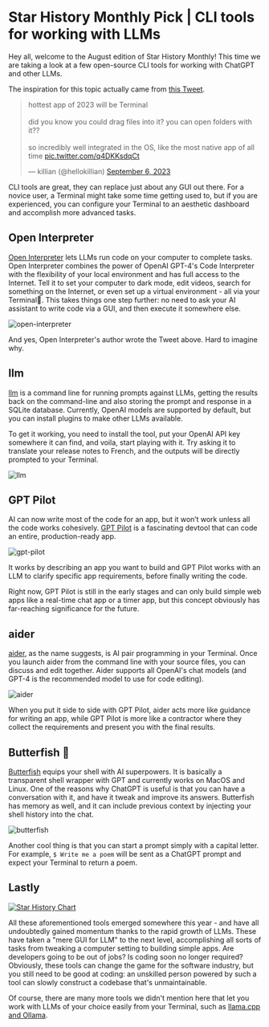 # Star History Monthly Pick | CLI tools for working with LLMs

Hey all, welcome to the August edition of Star History Monthly! This time we are taking a look at a few open-source CLI tools for working with ChatGPT and other LLMs.

The inspiration for this topic actually came from [this Tweet](https://twitter.com/hellokillian/status/1699540666953629722). 

<blockquote class="twitter-tweet"><p lang="en" dir="ltr">hottest app of 2023 will be Terminal<br><br>did you know you could drag files into it? you can open folders with it?? <br><br>so incredibly well integrated in the OS, like the most native app of all time <a href="https://t.co/q4DKKsdqCt">pic.twitter.com/q4DKKsdqCt</a></p>&mdash; killian (@hellokillian) <a href="https://twitter.com/hellokillian/status/1699540666953629722">September 6, 2023</a></blockquote> <script async src="https://platform.twitter.com/widgets.js" charset="utf-8"></script>

CLI tools are great, they can replace just about any GUI out there. For a novice user, a Terminal might take some time getting used to, but if you are experienced, you can configure your Terminal to an aesthetic dashboard and accomplish more advanced tasks.

## Open Interpreter

[Open Interpreter](https://github.com/KillianLucas/open-interpreter/) lets LLMs run code on your computer to complete tasks. Open Interpreter combines the power of OpenAI GPT-4's Code Interpreter with the flexibility of your local environment and has full access to the Internet.
Tell it to set your computer to dark mode, edit videos, search for something on the Internet, or even set up a virtual environment - all via your Terminal🤯. This takes things one step further: no need to ask your AI assistant to write code via a GUI, and then execute it somewhere else.

![open-interpreter](/blog/assets/cli-tool-for-llm/open-interpreter.webp)

And yes, Open Interpreter's author wrote the Tweet above. Hard to imagine why.

## llm

[llm](https://github.com/simonw/llm) is a command line for running prompts against LLMs, getting the results back on the command-line and also storing the prompt and response in a SQLite database. Currently, OpenAI models are supported by default, but you can install plugins to make other LLMs available.

To get it working, you need to install the tool, put your OpenAI API key somewhere it can find, and voila, start playing with it. Try asking it to translate your release notes to French, and the outputs will be directly prompted to your Terminal.

![llm](/blog/assets/cli-tool-for-llm/llm.webp)

## GPT Pilot

AI can now write most of the code for an app, but it won’t work unless all the code works cohesively. [GPT Pilot](https://github.com/Pythagora-io/gpt-pilot) is a fascinating devtool that can code an entire, production-ready app.

![gpt-pilot](/blog/assets/cli-tool-for-llm/gpt-pilot.webp)

It works by describing an app you want to build and GPT Pilot works with an LLM to clarify specific app requirements, before finally writing the code. 

Right now, GPT Pilot is still in the early stages and can only build simple web apps like a real-time chat app or a timer app, but this concept obviously has far-reaching significance for the future.

## aider

[aider](https://github.com/paul-gauthier/aider), as the name suggests, is AI pair programming in your Terminal. Once you launch aider from the command line with your source files, you can discuss and edit together. Aider supports all OpenAI's chat models (and GPT-4 is the recommended model to use for code editing). 

![aider](/blog/assets/cli-tool-for-llm/aider.webp)

When you put it side to side with GPT Pilot, aider acts more like guidance for writing an app, while GPT Pilot is more like a contractor where they collect the requirements and present you with the final results.

## Butterfish 🐠

[Butterfish](https://github.com/bakks/butterfish) equips your shell with AI superpowers. It is basically a transparent shell wrapper with GPT and currently works on MacOS and Linux. One of the reasons why ChatGPT is useful is that you can have a conversation with it, and have it tweak and improve its answers. Butterfish has memory as well, and it can include previous context by injecting your shell history into the chat. 

![butterfish](/blog/assets/cli-tool-for-llm/butterfish.webp)

Another cool thing is that you can start a prompt simply with a capital letter. For example, `$ Write me a poem` will be sent as a ChatGPT prompt and expect your Terminal to return a poem.

## Lastly

[![Star History Chart](https://api.star-history.com/svg?repos=KillianLucas/open-interpreter,simonw/llm,Pythagora-io/gpt-pilot,paul-gauthier/aider,bakks/butterfish&type=Date)](https://star-history.com/#KillianLucas/open-interpreter&simonw/llm&Pythagora-io/gpt-pilot&paul-gauthier/aider&bakks/butterfish&Date)

All these aforementioned tools emerged somewhere this year - and have all undoubtedly gained momentum thanks to the rapid growth of LLMs. These have taken a "mere GUI for LLM" to the next level, accomplishing all sorts of tasks from tweaking a computer setting to building simple apps. Are developers going to be out of jobs? Is coding soon no longer required? Obviously, these tools can change the game for the software industry, but you still need to be good at coding: an unskilled person powered by such a tool can slowly construct a codebase that's unmaintainable. 

Of course, there are many more tools we didn't mention here that let you work with LLMs of your choice easily from your Terminal, such as [llama.cpp and Ollama](/blog/llama2).
